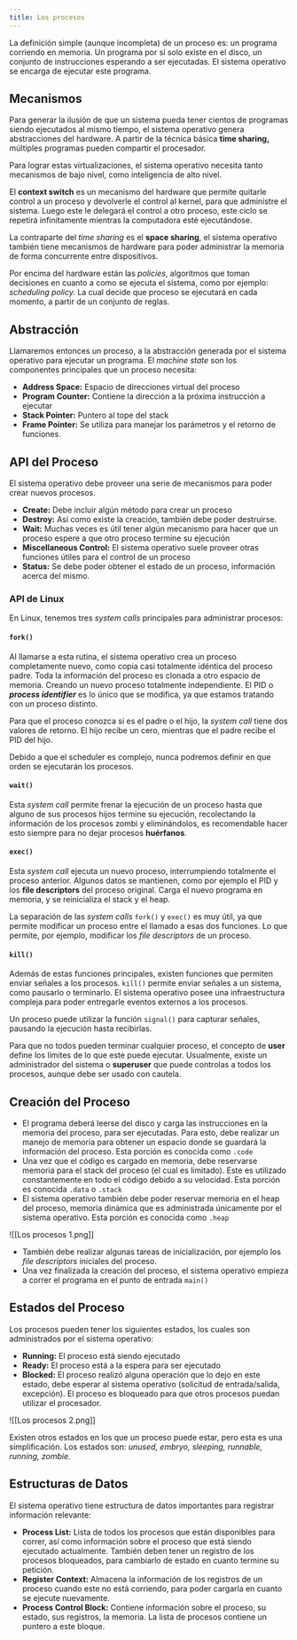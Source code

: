 ```yaml
---
title: Los procesos
---
```


La definición simple (aunque incompleta) de un proceso es: un programa corriendo en memoria. Un programa por sí solo existe en el disco, un conjunto de instrucciones esperando a ser ejecutadas. El sistema operativo se encarga de ejecutar este programa.

## Mecanismos

Para generar la ilusión de que un sistema pueda tener cientos de programas siendo ejecutados al mismo tiempo, el sistema operativo genera abstracciones del hardware. A partir de la técnica básica **time sharing,** múltiples programas pueden compartir el procesador.

Para lograr estas virtualizaciones, el sistema operativo necesita tanto mecanismos de bajo nivel, como inteligencia de alto nivel.

El **context switch** es un mecanismo del hardware que permite quitarle control a un proceso y devolverle el control al kernel, para que administre el sistema. Luego este le delegará el control a otro proceso, este ciclo se repetirá infinitamente mientras la computadora esté ejecutándose.

La contraparte del *time sharing* es el **space sharing**, el sistema operativo también tiene mecanismos de hardware para poder administrar la memoria de forma concurrente entre dispositivos.

Por encima del hardware están las *policies*, algoritmos que toman decisiones en cuanto a como se ejecuta el sistema, como por ejemplo: *scheduling policy.* La cual decide que proceso se ejecutará en cada momento, a partir de un conjunto de reglas.

## Abstracción

Llamaremos entonces un proceso, a la abstracción generada por el sistema operativo para ejecutar un programa. El *machine state* son los componentes principales que un proceso necesita:

- **Address Space:** Espacio de direcciones virtual del proceso
- **Program Counter:** Contiene la dirección a la próxima instrucción a ejecutar
- **Stack Pointer:** Puntero al tope del stack
- **Frame Pointer:** Se utiliza para manejar los parámetros y el retorno de funciones.

## API del Proceso

El sistema operativo debe proveer una serie de mecanismos para poder crear nuevos procesos.

- **Create:** Debe incluir algún método para crear un proceso
- **Destroy:** Así como existe la creación, también debe poder destruirse.
- **Wait:** Muchas veces es útil tener algún mecanismo para hacer que un proceso espere a que otro proceso termine su ejecución
- **Miscellaneous Control:** El sistema operativo suele proveer otras funciones útiles para el control de un proceso
- **Status:** Se debe poder obtener el estado de un proceso, información acerca del mismo.

### API de Linux

En Linux, tenemos tres *system calls* principales para administrar procesos:

#### `fork()`

Al llamarse a esta rutina, el sistema operativo crea un proceso completamente nuevo, como copia casi totalmente idéntica del proceso padre. Toda la información del proceso es clonada a otro espacio de memoria. Creando un nuevo proceso totalmente independiente. El PID o ***process identifier*** es lo único que se modifica, ya que estamos tratando con un proceso distinto.

Para que el proceso conozca si es el padre o el hijo, la *system call* tiene dos valores de retorno. El hijo recibe un cero, mientras que el padre recibe el PID del hijo.

Debido a que el scheduler es complejo, nunca podremos definir en que orden se ejecutarán los procesos.

#### `wait()`

Esta *system call* permite frenar la ejecución de un proceso hasta que alguno de sus procesos hijos termine su ejecución, recolectando la información de los procesos zombi y eliminándolos, es recomendable hacer esto siempre para no dejar procesos **huérfanos**.

#### `exec()`

Esta *system call* ejecuta un nuevo proceso, interrumpiendo totalmente el proceso anterior. Algunos datos se mantienen, como por ejemplo el PID y los **file descriptors** del proceso original. Carga el nuevo programa en memoria, y se reinicializa el stack y el heap.

La separación de las *system calls* `fork()` y `exec()` es muy útil, ya que permite modificar un proceso entre el llamado a esas dos funciones. Lo que permite, por ejemplo, modificar los *file descriptors* de un proceso.

#### `kill()`

Además de estas funciones principales, existen funciones que permiten enviar señales a los procesos. `kill()` permite enviar señales a un sistema, como pausarlo o terminarlo. El sistema operativo posee una infraestructura compleja para poder entregarle eventos externos a los procesos.

Un proceso puede utilizar la función `signal()` para capturar señales, pausando la ejecución hasta recibirlas.

Para que no todos pueden terminar cualquier proceso, el concepto de **user** define los límites de lo que este puede ejecutar. Usualmente, existe un administrador del sistema o **superuser** que puede controlas a todos los procesos, aunque debe ser usado con cautela.

## Creación del Proceso

- El programa deberá leerse del disco y carga las instrucciones en la memoria del proceso, para ser ejecutadas. Para esto, debe realizar un manejo de memoria para obtener un espacio donde se guardará la información del proceso. Esta porción es conocida como `.code`
- Una vez que el código es cargado en memoria, debe reservarse memoria para el stack del proceso (el cual es limitado). Este es utilizado constantemente en todo el código debido a su velocidad. Esta porción es conocida `.data` o `.stack`
- El sistema operativo también debe poder reservar memoria en el heap del proceso, memoria dinámica que es administrada únicamente por el sistema operativo. Esta porción es conocida como `.heap`

![[Los procesos 1.png]]

- También debe realizar algunas tareas de inicialización, por ejemplo los *file descriptors* iniciales del proceso.
- Una vez finalizada la creación del proceso, el sistema operativo empieza a correr el programa en el punto de entrada `main()`

## Estados del Proceso

Los procesos pueden tener los siguientes estados, los cuales son administrados por el sistema operativo:

- **Running:** El proceso está siendo ejecutado
- **Ready:** El proceso está a la espera para ser ejecutado
- **Blocked:** El proceso realizó alguna operación que lo dejo en este estado, debe esperar al sistema operativo (solicitud de entrada/salida, excepción). El proceso es bloqueado para que otros procesos puedan utilizar el procesador.

![[Los procesos 2.png]]

Existen otros estados en los que un proceso puede estar, pero esta es una simplificación. Los estados son: *unused, embryo, sleeping, runnable, running, zombie.*

## Estructuras de Datos

El sistema operativo tiene estructura de datos importantes para registrar información relevante:

- **Process List:** Lista de todos los procesos que están disponibles para correr, así como información sobre el proceso que está siendo ejecutado actualmente. También deben tener un registro de los procesos bloqueados, para cambiarlo de estado en cuanto termine su petición.
- **Register Context:** Almacena la información de los registros de un proceso cuando este no está corriendo, para poder cargarla en cuanto se ejecute nuevamente.
- **Process Control Block:** Contiene información sobre el proceso, su estado, sus registros, la memoria. La lista de procesos contiene un puntero a este bloque.
